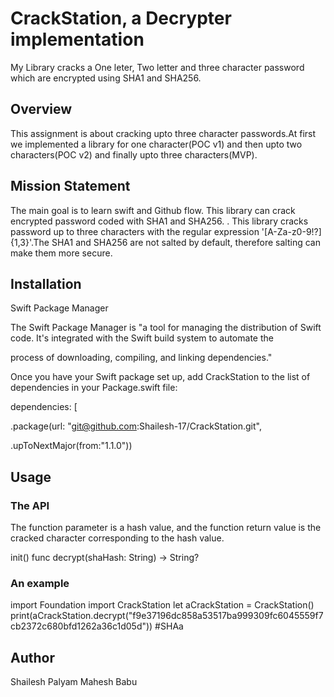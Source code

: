 # CrackStation, a Decrypter implementation

My Library cracks a One leter, Two letter and three character password which are encrypted using SHA1 and SHA256.

## Overview

This assignment is about cracking upto three character passwords.At first we implemented a library for one character(POC v1) and then upto two characters(POC v2) and finally upto three characters(MVP). 

## Mission Statement
The main goal is to learn swift and Github flow. This library can crack encrypted password coded with SHA1 and SHA256. . This library cracks password up to three characters with the regular expression '[A-Za-z0-9!?]{1,3}'.The SHA1 and SHA256 are not salted by default, therefore salting can make them more secure.    

## Installation

Swift Package Manager

The Swift Package Manager is "a tool for managing the distribution of Swift code. It's integrated with the Swift build system to automate the

process of downloading, compiling, and linking dependencies."

Once you have your Swift package set up, add CrackStation to the list of dependencies in your Package.swift file:

dependencies: [

.package(url: "git@github.com:Shailesh-17/CrackStation.git",

.upToNextMajor(from:"1.1.0"))


## Usage

### The API

The function parameter is a hash value, and the function return value is the cracked character corresponding to the hash value.

init()
func decrypt(shaHash: String) -> String?

### An example

import Foundation
import CrackStation
let aCrackStation = CrackStation()
print(aCrackStation.decrypt("f9e37196dc858a53517ba999309fc6045559f7cb2372c680bfd1262a36c1d05d")) #SHAa

## Author

Shailesh Palyam Mahesh Babu
